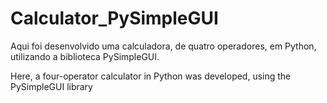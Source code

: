 # Calculator_PySimpleGUI

Aqui foi desenvolvido uma calculadora, de quatro operadores, em Python, utilizando a biblioteca PySimpleGUI.

Here, a four-operator calculator in Python was developed, using the PySimpleGUI library
